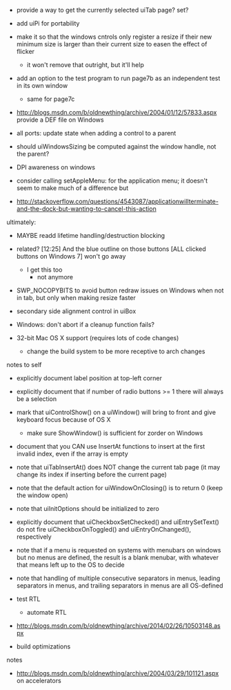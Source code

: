 - provide a way to get the currently selected uiTab page? set?

- add uiPi for portability

- make it so that the windows cntrols only register a resize if their new minimum size is larger than their current size to easen the effect of flicker
	- it won't remove that outright, but it'll help

- add an option to the test program to run page7b as an independent test in its own window
	- same for page7c

- http://blogs.msdn.com/b/oldnewthing/archive/2004/01/12/57833.aspx provide a DEF file on Windows

- all ports: update state when adding a control to a parent
- should uiWindowsSizing be computed against the window handle, not the parent?

- DPI awareness on windows

- consider calling setAppleMenu: for the application menu; it doesn't seem to make much of a difference but
- http://stackoverflow.com/questions/4543087/applicationwillterminate-and-the-dock-but-wanting-to-cancel-this-action

ultimately:
- MAYBE readd lifetime handling/destruction blocking
- related? [12:25] <ZeroOne> And the blue outline on those buttons [ALL clicked buttons on Windows 7] won't go away
	- I get this too
		- not anymore
- SWP_NOCOPYBITS to avoid button redraw issues on Windows when not in tab, but only when making resize faster
- secondary side alignment control in uiBox
- Windows: don't abort if a cleanup function fails?

- 32-bit Mac OS X support (requires lots of code changes)
	- change the build system to be more receptive to arch changes

notes to self
- explicitly document label position at top-left corner
- explicitly document that if number of radio buttons >= 1 there will always be a selection
- mark that uiControlShow() on a uiWindow() will bring to front and give keyboard focus because of OS X
	- make sure ShowWindow() is sufficient for zorder on Windows
- document that you CAN use InsertAt functions to insert at the first invalid index, even if the array is empty
- note that uiTabInsertAt() does NOT change the current tab page (it may change its index if inserting before the current page)
- note that the default action for uiWindowOnClosing() is to return 0 (keep the window open)
- note that uiInitOptions should be initialized to zero
- explicitly document that uiCheckboxSetChecked() and uiEntrySetText() do not fire uiCheckboxOnToggled() and uiEntryOnChanged(), respectively
- note that if a menu is requested on systems with menubars on windows but no menus are defined, the result is a blank menubar, with whatever that means left up to the OS to decide
- note that handling of multiple consecutive separators in menus, leading separators in menus, and trailing separators in menus are all OS-defined

- test RTL
	- automate RTL

- http://blogs.msdn.com/b/oldnewthing/archive/2014/02/26/10503148.aspx

- build optimizations

notes
- http://blogs.msdn.com/b/oldnewthing/archive/2004/03/29/101121.aspx on accelerators
